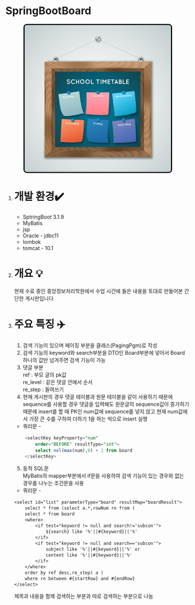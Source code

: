 # SpringBootBoard

<div style="text-align:center">
<img src="https://github.com/khj20231204/SpringBootBoard/blob/main/board.jpg?raw=true" style="border:3px solid black;border-radius:9px;width:400px"></div>

1. # 개발 환경✔️
	+ SptringBoot 3.1.9
	+ MyBatis
	+ jsp   
	+ Oracle - jdbc11  
	+ lombok
	+ tomcat - 10.1

1. # 개요 💡
	현재 수료 중인 중앙정보처리학원에서 수업 시간에 들은 내용을 토대로 만들어본 간단한 게시판입니다
	
1. # 주요 특징 ✈️
	1. 검색 기능이 있으며 페이징 부분을 클래스(PagingPgm)로 작성   
	2. 검색 기능의 keyword와 search부분을 DTO인 Board부분에 넣어서 Board 하나의 값만 넘겨주면 검색 기능이 가능   
	3. 댓글 부분   
	ref : 부모 글의 pk값  
	re_level : 같은 댓글 안에서 순서   
	re_step : 들여쓰기   
	4. 현재 게시판의 경우 댓글 테이블과 원문 테이블을 같이 사용하기 때문에 sequence를 사용할 경우 댓글을 입력해도 원문글의 sequence값이 증가하기 때문에 insert를 할 때 PK인 num값에 sequence를 넣지 않고 현재 num값에서 가장 큰 수를 구하여 	더하기 1을 하는 씩으로 insert 실행   
	- 쿼리문 -
	```sql
		<selectKey keyProperty="num" 
			order="BEFORE" resultType="int">
			select nvl(max(num),0) + 1 from board
		</selectKey>
	```
	5. 동적 SQL문   
	MyBatis의 mapper부분에서 if문을 사용하여 검색 기능이 있는 경우와 없는 경우를 나누는 조건문을 사용
	- 쿼리문 -
	```
	<select id="list" parameterType="board" resultMap="boardResult">
		select * from (select a.*,rowNum rn from (
		select * from board
		<where>
			<if test="keyword != null and search!='subcon'">
				${search} like '%'||#{keyword}||'%'
			</if>
			<if test="keyword != null and search=='subcon'">
				subject like '%'||#{keyword}||'%' or
				content like '%'||#{keyword}||'%'
			</if>
		</where>
		order by ref desc,re_step) a )
		where rn between #{startRow} and #{endRow}
	</select>
	```
	제목과 내용을 함께 검색하는 부분과 따로 검색하는 부분으로 나눔   
	